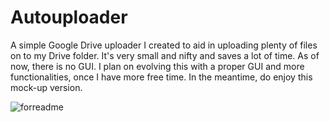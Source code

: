 # Autouploader

A simple Google Drive uploader I created to aid in uploading plenty of files on to my Drive folder. It's very small and nifty and saves a lot of time. As of now, there is no GUI.
I plan on evolving this with a proper GUI and more functionalities, once I have more free time. In the meantime, do enjoy this mock-up version.

![forreadme](https://user-images.githubusercontent.com/35787336/169662467-d4aab8cd-9960-4edc-9a5a-d50544d63465.png)

